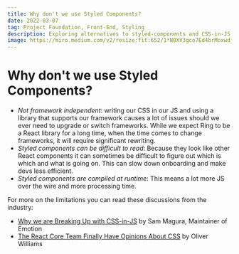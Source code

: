 ```yaml
---
title: Why don't we use Styled Components?
date: 2022-03-07
tag: Project Foundation, Front-End, Styling
description: Exploring alternatives to styled-components and CSS-in-JS solutions
image: https://miro.medium.com/v2/resize:fit:652/1*N0XV3gco7Ed4brMoxwdjVg.png
---
```


# Why don't we use Styled Components?

- _Not framework independent_: writing our CSS in our JS and using a library that supports our framework causes a lot of issues should we ever need to upgrade or switch frameworks. While we expect Ring to be a React library for a long time, when the time comes to change frameworks, it will require significant rewriting.
- _Styled components can be difficult to read_: Because they look like other React components it can sometimes be difficult to figure out which is which and what is going on. This can slow down onboarding and make devs less efficient.
- _Styled components are compiled at runtime_: This means a lot more JS over the wire and more processing time.

For more on the limitations you can read these discussions from the industry:

- [Why we are Breaking Up with CSS-in-JS](https://dev.to/srmagura/why-were-breaking-up-wiht-css-in-js-4g9b) by Sam Magura, Maintainer of Emotion
- [The React Core Team Finally Have Opinions About CSS](https://dev.to/hypeddev/the-react-core-team-finally-have-opinions-about-css-16f0) by Oliver Williams
